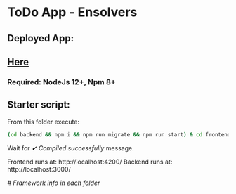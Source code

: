 # ToDo App - Ensolvers

## Deployed App:

## [Here](https:///)

### Required: NodeJs 12+, Npm 8+

## Starter script:

From this folder execute:

```bash
(cd backend && npm i && npm run migrate && npm run start) & cd frontend && npm i && ng serve
```

Wait for _✔_ _Compiled successfully_ message.

Frontend runs at: http://localhost:4200/
Backend runs at: http://localhost:3000/

_# Framework info in each folder_
